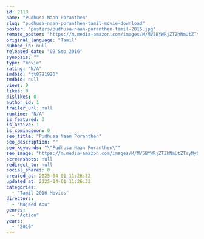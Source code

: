 ```yaml
---
id: 2118
name: "Pudhusa Naan Poranthen"
slug: "pudhusa-naan-poranthen-tamil-movie-download"
poster: "posters/pudhusa-naan-poranthen-tamil-2016.jpg"
remote_poster: "https://m.media-amazon.com/images/M/MV5BYWRjZTZhNmUtZTYyMy00ZGJjLWI3ZDctNjZmOWE5MWY3NzFlXkEyXkFqcGdeQXVyMzYxOTQ3MDg@._V1_SX300.jpg"
original_language: "Tamil"
dubbed_in: null
released_date: "09 Sep 2016"
synopsis: ""
type: "movie"
rating: "N/A"
imdbid: "tt8791920"
tmdbid: null
views: 0
likes: 0
dislikes: 0
author_id: 1
trailer_url: null
runtime: "N/A"
is_featured: 0
is_active: 1
is_comingsoon: 0
seo_title: "Pudhusa Naan Poranthen"
seo_description: ""
seo_keywords: "\"Pudhusa Naan Poranthen\""
seo_image: "https://m.media-amazon.com/images/M/MV5BYWRjZTZhNmUtZTYyMy00ZGJjLWI3ZDctNjZmOWE5MWY3NzFlXkEyXkFqcGdeQXVyMzYxOTQ3MDg@._V1_SX300.jpg"
screenshots: null
redirect_to: null
social_shares: 0
created_at: 2025-04-01 11:26:32
updated_at: 2025-04-01 11:26:32
categories:
  - "Tamil 2016 Movies"
directors:
  - "Majeed Abu"
genres:
  - "Action"
years:
  - "2016"
---
```

